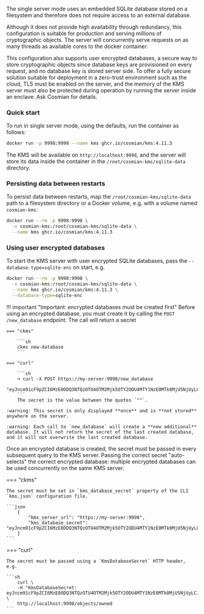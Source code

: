 The single server mode uses an embedded SQLite database stored on a filesystem and therefore does not require access to an external database.

Although it does not provide high availability through redundancy, this configuration is suitable for production and serving millions of cryptographic objects.  The server will concurrently serve requests on as many threads as available cores to the docker container.

This configuration also supports user encrypted databases, a secure way to store cryptographic objects since database keys are provisioned on every request, and no database key is stored server side. To offer a fully secure solution suitable for deployment in a zero-trust environment such as the cloud, TLS must be enabled on the server, and the memory of the KMS server must also be protected during operation by running the server inside an enclave. Ask Cosmian for details.

### Quick start

To run in single server mode, using the defaults, run the container as follows:

```sh
docker run -p 9998:9998 --name kms ghcr.io/cosmian/kms:4.11.3
```

The KMS will be available on `http://localhost:9998`, and the server will store its data inside the container in the `/root/cosmian-kms/sqlite-data` directory.

### Persisting data between restarts

To persist data between restarts, map the `/root/cosmian-kms/sqlite-data` path to a filesystem directory or a Docker volume, e.g. with a volume named `cosmian-kms`:

```sh
docker run --rm -p 9998:9998 \
  -v cosmian-kms:/root/cosmian-kms/sqlite-data \
  --name kms ghcr.io/cosmian/kms:4.11.3
```

### Using user encrypted databases

To start the KMS server with user encrypted SQLite databases, pass the `--database-type=sqlite-enc` on start, e.g.

```sh
docker run --rm -p 9998:9998 \
  -v cosmian-kms:/root/cosmian-kms/sqlite-data \
  --name kms ghcr.io/cosmian/kms:4.11.3 \
  --database-type=sqlite-enc
```

!!! important "Important: encrypted databases must be created first"
    Before using an encrypted database, you must create it by calling the `POST /new_database` endpoint. The call will return a secret

    === "ckms"

        ```sh
        ckms new-database
        ```

    === "curl"

        ```sh
        ➜ curl -X POST https://my-server:9998/new_database
        "eyJncm91cF9pZCI6MzE0ODQ3NTQzOTU4OTM2Mjk5OTY2ODU4MTY1NzE0MTk0MjU5NjUyLCJrZXkiOiIzZDAyNzg3YjUyZGY5OTYzNGNkOTVmM2QxODEyNDk4YTRiZWU1Nzc1NmM5NDI0NjdhZDI5ZTYxZjFmMmM0OWViIn0="%
        ```
        The secret is the value between the quotes `""`.

    :warning: This secret is only displayed **once** and is **not stored** anywhere on the server.

    :warning: Each call to `new_database` will create a **new additional** database. It will not return the secret of the last created database, and it will not overwrite the last created database.

Once an encrypted database is created, the secret must be passed in every subsequent query to the KMS server.
Passing the correct secret "auto-selects" the correct encrypted database: multiple encrypted databases can be used concurrently on the same KMS server.

=== "ckms"

    The secret must be set in `kms_database_secret` property of the CLI `kms.json` configuration file.

    ```json
        {
            "kms_server_url": "https://my-server:9998",
            "kms_database_secret": "eyJncm91cF9pZCI6MzE0ODQ3NTQzOTU4OTM2Mjk5OTY2ODU4MTY1NzE0MTk0MjU5NjUyLCJrZXkiOiIzZDAyNzg3YjUyZGY5OTYzNGNkOTVmM2QxODEyNDk4YTRiZWU1Nzc1NmM5NDI0NjdhZDI5ZTYxZjFmMmM0OWViIn0="
        }
    ```

=== "curl"

    The secret must be passed using a `KmsDatabaseSecret` HTTP header, e.g.

    ```sh
        curl \
        -H "KmsDatabaseSecret: eyJncm91cF9pZCI6MzE0ODQ3NTQzOTU4OTM2Mjk5OTY2ODU4MTY1NzE0MTk0MjU5NjUyLCJrZXkiOiIzZDAyNzg3YjUyZGY5OTYzNGNkOTVmM2QxODEyNDk4YTRiZWU1Nzc1NmM5NDI0NjdhZDI5ZTYxZjFmMmM0OWViIn0=" \
        http://localhost:9998/objects/owned
    ```
